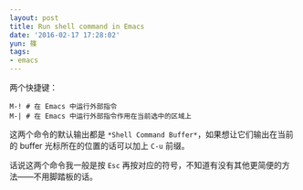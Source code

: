 ```yaml
---
layout: post
title: Run shell command in Emacs
date: '2016-02-17 17:28:02'
yun: 篠
tags:
- emacs
---
```


两个快捷键：

```
M-! # 在 Emacs 中运行外部指令
M-| # 在 Emacs 中运行外部指令作用在当前选中的区域上
```

这两个命令的默认输出都是 `*Shell Command Buffer*`，如果想让它们输出在当前的 buffer 光标所在的位置的话可以加上 `C-u` 前缀。

话说这两个命令我一般是按 `Esc` 再按对应的符号，不知道有没有其他更简便的方法——不用脚踏板的话。
